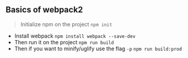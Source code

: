 ## Basics of webpack2

> Initialize npm on the project
```npm init```
*  Install webpack
```npm install webpack --save-dev ```
* Then run it on the project
```npm run build```
* Then if you want to minify/uglify use the flag ```-p```
```npm run build:prod```
